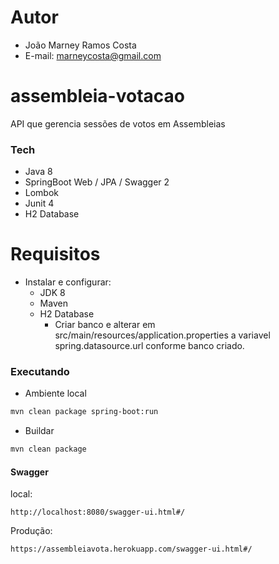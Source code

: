 # Autor

- João Marney Ramos Costa
- E-mail: marneycosta@gmail.com

# assembleia-votacao

API que gerencia sessões de votos em Assembleias

### Tech

* Java 8
* SpringBoot Web / JPA / Swagger 2
* Lombok
* Junit 4
* H2 Database

# Requisitos

- Instalar e configurar:  
    - JDK 8
    - Maven
    - H2 Database
        - Criar banco e alterar em src/main/resources/application.properties a variavel spring.datasource.url conforme banco criado.

### Executando

 - Ambiente local
```sh
mvn clean package spring-boot:run
```
- Buildar
```sh
mvn clean package
```

#### Swagger

local:
```
http://localhost:8080/swagger-ui.html#/
```
Produção:
```
https://assembleiavota.herokuapp.com/swagger-ui.html#/
```